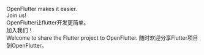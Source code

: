  OpenFlutter makes it easier.<br>
 Join us!<br>
 OpenFlutter让flutter开发更简单。<br>
 加入我们！<br>
 Welcome to share the Flutter project to OpenFlutter.
 随时欢迎分享Flutter项目到OpenFlutter。
 
